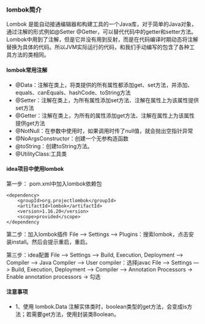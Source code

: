 ### lombok简介

Lombok 是能自动接通编辑器和构建工具的一个Java库，对于简单的Java对象，通过注解的形式例如@Setter @Getter，可以替代代码中的getter和setter方法。Lombok中用到了注解，但是它并没有用到反射，而是在代码编译时期动态将注解替换为具体的代码。所以JVM实际运行的代码，和我们手动编写的包含了各种工具方法的类相同。

#### lombok常用注解

- @Data：注解在类上，将类提供的所有属性都添加get、set方法，并添加、equals、canEquals、hashCode、toString方法
- @Setter：注解在类上，为所有属性添加set方法、注解在属性上为该属性提供set方法
- @Getter：注解在类上，为所有的属性添加get方法、注解在属性上为该属性提供get方法
- @NotNull：在参数中使用时，如果调用时传了null值，就会抛出空指针异常
- @NoArgsConstructor：创建一个无参构造函数
- @toString：创建toString方法。
- @UtilityClass:工具类

#### idea项目中使用lombok

第一步： pom.xml中加入lombok依赖包

```
<dependency>
    <groupId>org.projectlombok</groupId>
    <artifactId>lombok</artifactId>
    <version>1.16.20</version>
    <scope>provided</scope>
</dependency
```

第二步：加入lombok插件
File —> Settings —> Plugins：搜索lombok，点击安装install。然后会提示重启，重启。

第三步：idea配置
File —> Settings —> Build, Execution, Deployment —> Compiler —> Java Compiler —> User compiler：选择javac
File —> Settings —> Build, Execution, Deployment —> Compiler —> Annotation Processors -> Enable annotation processors -> 勾选

#### 注意事项

- 1、使用 lombok.Data 注解实体类时，boolean类型的get方法，会变成is方法；若需要get方法，使用封装类Boolean。